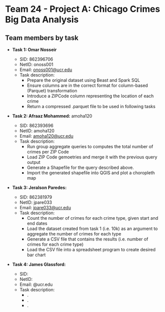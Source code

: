 # Team 24 - Project A: Chicago Crimes Big Data Analysis

## Team members by task

- **Task 1: Omar Nosseir**
  - SID: 862396706
  - NetID: onoss001
  - Email: onoss001@ucr.edu 
  - Task description:
    - Prepare the original dataset using Beast and Spark SQL
    - Ensure columns are in the correct format for column-based (Parquet) transformation
    - Introduce a ZIPCode column representing the location of each crime
    - Return a compressed .parquet file to be used in following tasks


- **Task 2: Afraaz Mohammed:** amoha120
  - SID: 862393696
  - NetID: amoha120
  - Email: amoha120@ucr.edu
  - Task description:
    - Run group aggregate queries to computes the total number of crimes per ZIP Code
    - Load ZIP Code gemoetries and merge it with the previous query output
    - Generate a Shapefile for the query described above.
    - Import the generated shapefile into QGIS and plot a choropleth map

- **Task 3: Jeralson Paredes:**
  - SID: 862381979
  - NetID: jpare033
  - Email: jpare033@ucr.edu
  - Task description:
    - Count the number of crimes for each crime type, given start and end dates
    - Load the dataset created from task 1 (i.e. 10k) as an argument to aggregate the number of crimes for each type
    - Generate a CSV file that contains the results (i.e. number of crimes for each crime type)
    - Load the CSV file into a spreadsheet program to create desired bar chart

- **Task 4: James Glassford:**
  - SID:
  - NetID:
  - Email: @ucr.edu
  - Task description:
    - .
    - .
    - .
